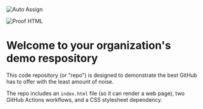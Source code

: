 ![Auto Assign](https://github.com/staticbins/demo-repository/actions/workflows/auto-assign.yml/badge.svg)

![Proof HTML](https://github.com/staticbins/demo-repository/actions/workflows/proof-html.yml/badge.svg)

# Welcome to your organization's demo respository
This code repository (or "repo") is designed to demonstrate the best GitHub has to offer with the least amount of noise.

The repo includes an `index.html` file (so it can render a web page), two GitHub Actions workflows, and a CSS stylesheet dependency.
